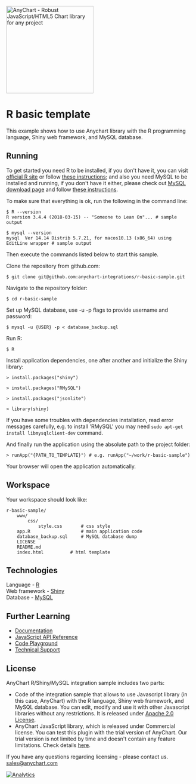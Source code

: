 [<img src="https://cdn.anychart.com/images/logo-transparent-segoe.png?2" width="234px" alt="AnyChart - Robust JavaScript/HTML5 Chart library for any project">](https://www.anychart.com)
# R basic template
This example shows how to use Anychart library with the R programming language, Shiny web framework, and MySQL database.

## Running

To get started you need R to be installed, if you don't have it, you can visit [official R site](https://www.r-project.org/) or follow [these instructions](https://www.digitalocean.com/community/tutorials/how-to-set-up-r-on-ubuntu-14-04);
and also you need MySQL to be installed and running, if you don't have it either, please check out [MySQL download page](https://dev.mysql.com/downloads/installer/) and follow [these instructions](http://dev.mysql.com/doc/refman/5.7/en/installing.html).

To make sure that everything is ok, run the following in the command line:
```
$ R --version
R version 3.4.4 (2018-03-15) -- "Someone to Lean On"... # sample output

$ mysql --version
mysql  Ver 14.14 Distrib 5.7.21, for macos10.13 (x86_64) using  EditLine wrapper # sample output
```

Then execute the commands listed below to start this sample.

Clone the repository from github.com:
```
$ git clone git@github.com:anychart-integrations/r-basic-sample.git
```

Navigate to the repository folder:
```
$ cd r-basic-sample
```

Set up MySQL database, use -u -p flags to provide username and password:
```
$ mysql -u {USER} -p < database_backup.sql
```

Run R:
```
$ R
```

Install application dependencies, one after another and initialize the Shiny library:
```
> install.packages("shiny")

> install.packages("RMySQL")

> install.packages("jsonlite")

> library(shiny)
```
If you have some troubles with dependencies installation, read error messages carefully, e.g. to install 'RMySQL' you may need `sudo apt-get install libmysqlclient-dev` command.

And finally run the application using the absolute path to the project folder:
```
> runApp("{PATH_TO_TEMPLATE}") # e.g. runApp("~/work/r-basic-sample") 
```

Your browser will open the application automatically.

## Workspace
Your workspace should look like:
```
r-basic-sample/
    www/
        css/
            style.css       # css style
	app.R					# main application code
    database_backup.sql     # MySQL database dump
    LICENSE
    README.md
    index.html			# html template
```

## Technologies
Language - [R](https://www.r-project.org/)<br />
Web framework - [Shiny](http://shiny.rstudio.com/)<br />
Database - [MySQL](https://www.mysql.com/)<br />


## Further Learning
* [Documentation](https://docs.anychart.com)
* [JavaScript API Reference](https://api.anychart.com)
* [Code Playground](https://playground.anychart.com)
* [Technical Support](https://www.anychart.com/support)

## License
AnyChart R/Shiny/MySQL integration sample includes two parts:
- Code of the integration sample that allows to use Javascript library (in this case, AnyChart) with the R language, Shiny web framework, and MySQL database. You can edit, modify and use it with other Javascript libraries without any restrictions. It is released under [Apache 2.0 License](https://github.com/anychart-integrations/r-basic-sample/blob/master/LICENSE).
- AnyChart JavaScript library, which is released under Commercial license. You can test this plugin with the trial version of AnyChart. Our trial version is not limited by time and doesn't contain any feature limitations. Check details [here](https://www.anychart.com/buy/).

If you have any questions regarding licensing - please contact us. <sales@anychart.com>

[![Analytics](https://ga-beacon.appspot.com/UA-228820-4/Integrations/r-basic-sample?pixel&useReferer)](https://github.com/igrigorik/ga-beacon)
